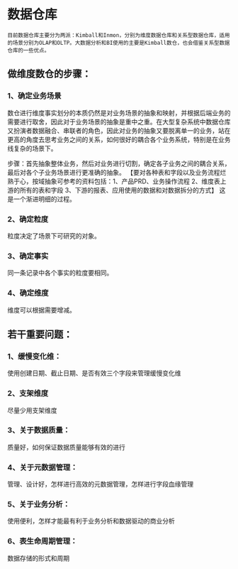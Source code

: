 # 数据仓库    
    目前数据仓库主要分为两派：Kimball和Inmon，分别为维度数据仓库和关系型数据仓库，适用的场景分别为OLAP和OLTP。大数据分析和BI使用的主要是Kimball数仓，也会借鉴关系型数据仓库的一些优点。

## 做维度数仓的步骤：

### 1、确定业务场景

数仓进行维度事实划分的本质仍然是对业务场景的抽象和映射，并根据后端业务的需要进行取舍，因此对于业务场景的抽象是重中之重。在大型复杂系统中数据仓库又扮演者数据融合、串联者的角色，因此对业务的抽象又要脱离单一的业务，站在更高的角度去思考业务之间的关系，如何很好的耦合各个业务系统，特别是在业务线复杂的场景下。

步骤：首先抽象整体业务，然后对业务进行切割，确定各子业务之间的耦合关系，最后对各个子业务场景进行更准确的抽象。
【要对各种表和字段以及业务流程烂熟于心，按域抽象可参考的资料包括：1、产品PRD、业务操作流程  2、维度表上游的所有的表和字段  3、下游的报表、应用使用的数据和对数据拆分的方式】
这是一个渐进明细的过程。

### 2、确定粒度

粒度决定了场景下可研究的对象。

### 3、确定事实

同一条记录中各个事实的粒度要相同。

### 4、确定维度

维度可以根据需要增减。

 

## 若干重要问题：

### 1、缓慢变化维：

使用创建日期、截止日期、是否有效三个字段来管理缓慢变化维

### 2、支架维度

尽量少用支架维度

### 3、关于数据质量：  
质量好，如何保证数据质量能够有效的进行

### 4、关于元数据管理：  
管理、设计好，怎样进行高效的元数据管理，怎样进行字段血缘管理

### 5、关于业务分析：  
使用便利，怎样才能最有利于业务分析和数据驱动的商业分析  

### 6、表生命周期管理：  
数据存储的形式和周期

